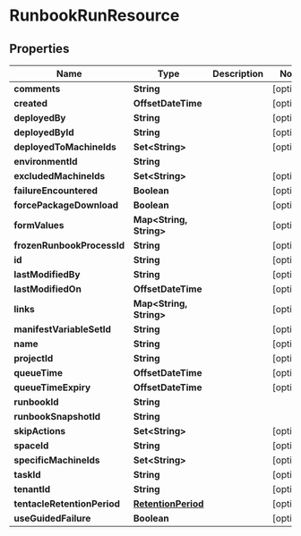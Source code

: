 

# RunbookRunResource


## Properties

Name | Type | Description | Notes
------------ | ------------- | ------------- | -------------
**comments** | **String** |  |  [optional]
**created** | **OffsetDateTime** |  |  [optional]
**deployedBy** | **String** |  |  [optional]
**deployedById** | **String** |  |  [optional]
**deployedToMachineIds** | **Set&lt;String&gt;** |  |  [optional]
**environmentId** | **String** |  | 
**excludedMachineIds** | **Set&lt;String&gt;** |  |  [optional]
**failureEncountered** | **Boolean** |  |  [optional]
**forcePackageDownload** | **Boolean** |  |  [optional]
**formValues** | **Map&lt;String, String&gt;** |  |  [optional]
**frozenRunbookProcessId** | **String** |  |  [optional]
**id** | **String** |  |  [optional]
**lastModifiedBy** | **String** |  |  [optional]
**lastModifiedOn** | **OffsetDateTime** |  |  [optional]
**links** | **Map&lt;String, String&gt;** |  |  [optional]
**manifestVariableSetId** | **String** |  |  [optional]
**name** | **String** |  |  [optional]
**projectId** | **String** |  |  [optional]
**queueTime** | **OffsetDateTime** |  |  [optional]
**queueTimeExpiry** | **OffsetDateTime** |  |  [optional]
**runbookId** | **String** |  | 
**runbookSnapshotId** | **String** |  | 
**skipActions** | **Set&lt;String&gt;** |  |  [optional]
**spaceId** | **String** |  |  [optional]
**specificMachineIds** | **Set&lt;String&gt;** |  |  [optional]
**taskId** | **String** |  |  [optional]
**tenantId** | **String** |  |  [optional]
**tentacleRetentionPeriod** | [**RetentionPeriod**](RetentionPeriod.md) |  |  [optional]
**useGuidedFailure** | **Boolean** |  |  [optional]



